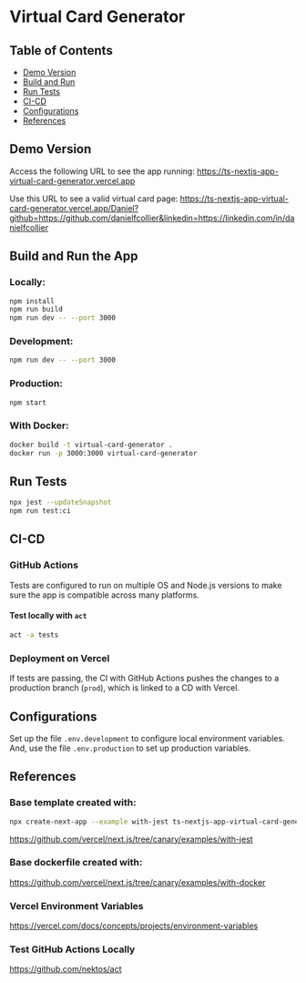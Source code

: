 # Virtual Card Generator

## Table of Contents

- [Demo Version](#demo-version)
- [Build and Run](#build-and-run)
- [Run Tests](#run-tests)
- [CI-CD](#ci-cd)
- [Configurations](#configurations)
- [References](#references)

## Demo Version

Access the following URL to see the app running:
https://ts-nextjs-app-virtual-card-generator.vercel.app

Use this URL to see a valid virtual card page:
https://ts-nextjs-app-virtual-card-generator.vercel.app/Daniel?github=https://github.com/danielfcollier&linkedin=https://linkedin.com/in/danielfcollier

## Build and Run the App

### Locally:

```bash
npm install
npm run build
npm run dev -- --port 3000
```

### Development:

```bash
npm run dev -- --port 3000
```

### Production:

```bash
npm start
```

### With Docker:

```bash
docker build -t virtual-card-generator .
docker run -p 3000:3000 virtual-card-generator
```

## Run Tests

```bash
npx jest --updateSnapshot
npm run test:ci
```

## CI-CD

### GitHub Actions

Tests are configured to run on multiple OS and Node.js versions to make sure the app is compatible across many platforms.

#### Test locally with `act`

```bash
act -a tests
```

### Deployment on Vercel

If tests are passing, the CI with GitHub Actions pushes the changes to a production branch (`prod`), which is linked to a CD with Vercel.

## Configurations

Set up the file `.env.development` to configure local environment variables. And, use the file `.env.production` to set up production variables.

## References

### Base template created with:

```bash
npx create-next-app --example with-jest ts-nextjs-app-virtual-card-generator
```

https://github.com/vercel/next.js/tree/canary/examples/with-jest

### Base dockerfile created with:

https://github.com/vercel/next.js/tree/canary/examples/with-docker

### Vercel Environment Variables

https://vercel.com/docs/concepts/projects/environment-variables

### Test GitHub Actions Locally

https://github.com/nektos/act
